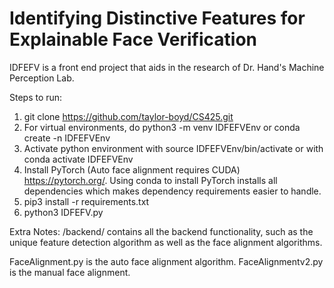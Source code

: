 # Identifying Distinctive Features for Explainable Face Verification
IDFEFV is a front end project that aids in the research of Dr. Hand's Machine Perception Lab.

Steps to run:
1. git clone https://github.com/taylor-boyd/CS425.git
2. For virtual environments, do python3 -m venv IDFEFVEnv or conda create -n IDFEFVEnv
3. Activate python environment with source IDFEFVEnv/bin/activate or with conda activate IDFEFVEnv
4. Install PyTorch (Auto face alignment requires CUDA) https://pytorch.org/. Using conda to install PyTorch installs all dependencies which makes dependency requirements easier to handle.
5. pip3 install -r requirements.txt
6. python3 IDFEFV.py

Extra Notes:
/backend/ contains all the backend functionality, such as the unique feature detection algorithm as well as the face alignment algorithms. 

FaceAlignment.py is the auto face alignment algorithm.
FaceAlignmentv2.py is the manual face alignment.
